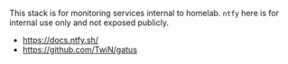 This stack is for monitoring services internal to homelab. `ntfy` here is for internal use only and not exposed publicly.

- https://docs.ntfy.sh/
- https://github.com/TwiN/gatus
